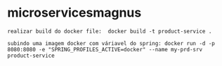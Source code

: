 # microservicesmagnus

`realizar build do docker file:  docker build -t product-service .`

`subindo uma imagem docker com váriavel do spring: docker run -d -p 8080:8080 -e "SPRING_PROFILES_ACTIVE=docker" --name my-prd-srv product-service`

